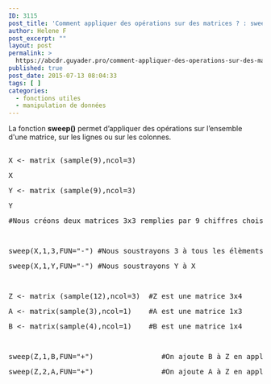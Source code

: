 ```yaml
---
ID: 3115
post_title: 'Comment appliquer des opérations sur des matrices ? : sweep'
author: Helene F
post_excerpt: ""
layout: post
permalink: >
  https://abcdr.guyader.pro/comment-appliquer-des-operations-sur-des-matrices-sweep/
published: true
post_date: 2015-07-13 08:04:33
tags: [ ]
categories:
  - fonctions utiles
  - manipulation de données
---
```

<p>La fonction <b>sweep()</b> permet d’appliquer des opérations sur l’ensemble d'une matrice, sur les lignes ou sur les colonnes.</p><p> <pre lang='rsplus'><br />X &lt;- matrix (sample(9),ncol=3)</p><p>X</p><p>Y &lt;- matrix (sample(9),ncol=3)</p><p>Y</p><p>#Nous créons deux matrices 3x3 remplies par 9 chiffres choisis au hasard</p><p> </p><p>sweep(X,1,3,FUN="-") #Nous soustrayons 3 à tous les élèments de X</p><p>sweep(X,1,Y,FUN="-") #Nous soustrayons Y à X</p><p> </p><p>Z &lt;- matrix (sample(12),ncol=3)  #Z est une matrice 3x4</p><p>A &lt;- matrix(sample(3),ncol=1)    #A est une matrice 1x3</p><p>B &lt;- matrix(sample(4),ncol=1)    #B est une matrice 1x4</p><p> </p><p>sweep(Z,1,B,FUN="+")                #On ajoute B à Z en appliquant la somme sur les colonnes</p><p>sweep(Z,2,A,FUN="+")                #On ajoute A à Z en appliquant la somme sur les lignes<br /> </pre>   </p>